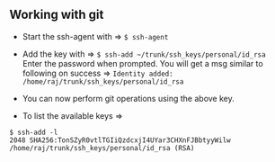 ## Working with git

* Start the ssh-agent with =>
`$ ssh-agent`

* Add the key with =>
`$ ssh-add ~/trunk/ssh_keys/personal/id_rsa`  
Enter the password when prompted. You will get a msg similar to following on success =>
`Identity added: /home/raj/trunk/ssh_keys/personal/id_rsa`

* You can now perform git operations using the above key.

* To list the available keys =>
```
$ ssh-add -l
2048 SHA256:TonSZyR0vtlTGIiQzdcxjI4UYar3CHXnFJBbtyyWilw /home/raj/trunk/ssh_keys/personal/id_rsa (RSA)
```
